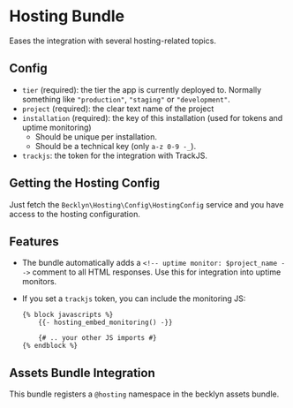 Hosting Bundle
==============

Eases the integration with several hosting-related topics.

Config
------


*   `tier` (required): the tier the app is currently deployed to. Normally something like `"production"`, `"staging"` or `"development"`.
*   `project` (required): the clear text name of the project
*   `installation` (required): the key of this installation (used for tokens and uptime monitoring)
    *   Should be unique per installation.
    *   Should be a technical key (only `a-z 0-9 -_`).
*   `trackjs`: the token for the integration with TrackJS.


Getting the Hosting Config
--------------------------

Just fetch the `Becklyn\Hosting\Config\HostingConfig` service and you have access to the hosting configuration. 


Features
--------

*   The bundle automatically adds a `<!-- uptime monitor: $project_name -->` comment to all HTML responses. Use this for integration into uptime monitors.
*   If you set a `trackjs` token, you can include the monitoring JS:
    
    ```twig
    {% block javascripts %}
        {{- hosting_embed_monitoring() -}}
    
        {# .. your other JS imports #}
    {% endblock %}
    ```


Assets Bundle Integration
-------------------------

This bundle registers a `@hosting` namespace in the becklyn assets bundle.
